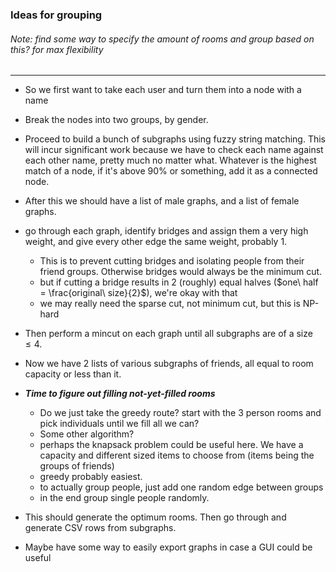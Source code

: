 ### Ideas for grouping

###### Note: find some way to specify the amount of rooms and group based on this? for max flexibility

---
* So we first want to take each user and turn them into a node with a name
- Break the nodes into two groups, by gender.
- Proceed to build a bunch of subgraphs using fuzzy string matching. This will incur significant work because we have to check each name against each other name, pretty much no matter what. Whatever is the highest match of a node, if it's above 90% or something, add it as a connected node. 
- After this we should have a list of male graphs, and a list of female graphs.
- go through each graph, identify bridges and assign them a very high weight, and give every other edge the same weight, probably 1.
  - This is to prevent cutting bridges and isolating people from their friend groups. Otherwise bridges would always be the minimum cut.
  - but if cutting a bridge results in 2 (roughly) equal halves ($one\ half = \frac{original\ size}{2}$), we're okay with that
  - we may really need the sparse cut, not minimum cut, but this is NP-hard
- Then perform a mincut on each graph until all subgraphs are of a size $\leq 4$.
- Now we have 2 lists of various subgraphs of friends, all equal to room capacity or less than it.

- ***Time to figure out filling not-yet-filled rooms***

  - Do we just take the greedy route? start with the 3 person rooms and pick individuals until we fill all we can?
  - Some other algorithm?
  - perhaps the knapsack problem could be useful here. We have a capacity and different sized items to choose from (items being the groups of friends)
  - greedy probably easiest.
  - to actually group people, just add one random edge between groups
  - in the end group single people randomly.
  
- This should generate the optimum rooms. Then go through and generate CSV rows from subgraphs.

- Maybe have some way to easily export graphs in case a GUI could be useful

